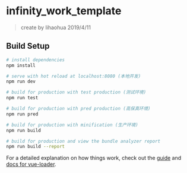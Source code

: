 # infinity_work_template

> create by lihaohua 2019/4/11

## Build Setup

``` bash
# install dependencies
npm install

# serve with hot reload at localhost:8080 (本地开发)
npm run dev

# build for production with test production (测试环境)
npm run test

# build for production with pred production (高保真环境)
npm run pred

# build for production with minification (生产环境)
npm run build

# build for production and view the bundle analyzer report
npm run build --report
```

For a detailed explanation on how things work, check out the [guide](http://vuejs-templates.github.io/webpack/) and [docs for vue-loader](http://vuejs.github.io/vue-loader).
